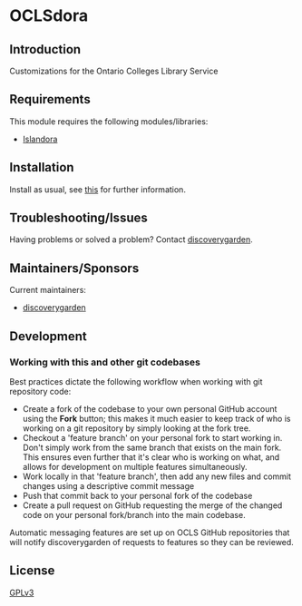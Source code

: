 # OCLSdora

## Introduction

Customizations for the Ontario Colleges Library Service

## Requirements

This module requires the following modules/libraries:

* [Islandora](https://github.com/islandora/islandora)

## Installation

Install as usual, see [this](https://drupal.org/documentation/install/modules-themes/modules-7) for further information.

## Troubleshooting/Issues

Having problems or solved a problem? Contact [discoverygarden](http://support.discoverygarden.ca).

## Maintainers/Sponsors

Current maintainers:

* [discoverygarden](http://www.discoverygarden.ca)

## Development

### Working with this and other git codebases

Best practices dictate the following workflow when working with git repository
code:

* Create a fork of the codebase to your own personal GitHub account using the
**Fork** button; this makes it much easier to keep track of who is working on
a git repository by simply looking at the fork tree.
* Checkout a 'feature branch' on your personal fork to start working in. Don't
simply work from the same branch that exists on the main fork. This ensures even
further that it's clear who is working on what, and allows for development on
multiple features simultaneously.
* Work locally in that 'feature branch', then add any new files and commit
changes using a descriptive commit message
* Push that commit back to your personal fork of the codebase
* Create a pull request on GitHub requesting the merge of the changed code on
your personal fork/branch into the main codebase.

Automatic messaging features are set up on OCLS GitHub repositories that will
notify discoverygarden of requests to features so they can be reviewed.

## License

[GPLv3](http://www.gnu.org/licenses/gpl-3.0.txt)
